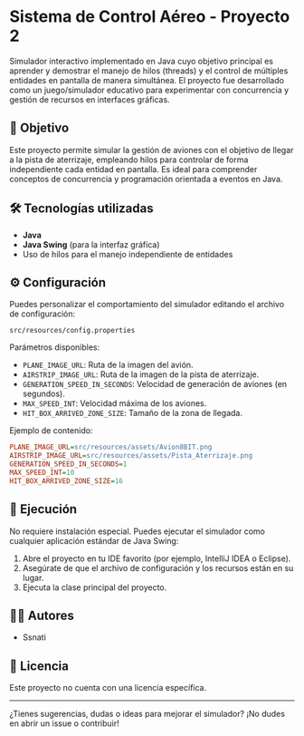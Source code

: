 # Sistema de Control Aéreo - Proyecto 2

Simulador interactivo implementado en Java cuyo objetivo principal es aprender y demostrar el manejo de hilos (threads) y el control de múltiples entidades en pantalla de manera simultánea. El proyecto fue desarrollado como un juego/simulador educativo para experimentar con concurrencia y gestión de recursos en interfaces gráficas.

## 🛫 Objetivo

Este proyecto permite simular la gestión de aviones con el objetivo de llegar a la pista de aterrizaje, empleando hilos para controlar de forma independiente cada entidad en pantalla. Es ideal para comprender conceptos de concurrencia y programación orientada a eventos en Java.

## 🛠️ Tecnologías utilizadas

- **Java**
- **Java Swing** (para la interfaz gráfica)
- Uso de hilos para el manejo independiente de entidades

## ⚙️ Configuración

Puedes personalizar el comportamiento del simulador editando el archivo de configuración:

`src/resources/config.properties`

Parámetros disponibles:
- `PLANE_IMAGE_URL`: Ruta de la imagen del avión.
- `AIRSTRIP_IMAGE_URL`: Ruta de la imagen de la pista de aterrizaje.
- `GENERATION_SPEED_IN_SECONDS`: Velocidad de generación de aviones (en segundos).
- `MAX_SPEED_INT`: Velocidad máxima de los aviones.
- `HIT_BOX_ARRIVED_ZONE_SIZE`: Tamaño de la zona de llegada.

Ejemplo de contenido:
```ini
PLANE_IMAGE_URL=src/resources/assets/Avion8BIT.png
AIRSTRIP_IMAGE_URL=src/resources/assets/Pista_Aterrizaje.png
GENERATION_SPEED_IN_SECONDS=1
MAX_SPEED_INT=10
HIT_BOX_ARRIVED_ZONE_SIZE=16
```

## 🚀 Ejecución

No requiere instalación especial. Puedes ejecutar el simulador como cualquier aplicación estándar de Java Swing:

1. Abre el proyecto en tu IDE favorito (por ejemplo, IntelliJ IDEA o Eclipse).
2. Asegúrate de que el archivo de configuración y los recursos están en su lugar.
3. Ejecuta la clase principal del proyecto.

## 👨‍💻 Autores

- Ssnati

## 📄 Licencia

Este proyecto no cuenta con una licencia específica.

---

¿Tienes sugerencias, dudas o ideas para mejorar el simulador? ¡No dudes en abrir un issue o contribuir!
